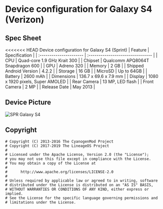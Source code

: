 # Device configuration for Galaxy S4 (Verizon)

## Spec Sheet

<<<<<<< HEAD
Device configuration for Galaxy S4 (Sprint)
| Feature                 | Specification                     |
| :---------------------- | :-------------------------------- |
| CPU                     | Quad-core 1.9 GHz Krait 300       |
| Chipset                 | Qualcomm APQ8064T Snapdragon 600  |
| GPU                     | Adreno 320                        |
| Memory                  | 2 GB                              |
| Shipped Android Version | 4.2.2                             |
| Storage                 | 16 GB                             |
| MicroSD                 | Up to 64GB                        |
| Battery                 | 2600 mAh                          |
| Dimensions              | 136.7 x 69.6 x 7.9 mm             |
| Display                 | 1080 x 1920 pixels, Super AMOLED  |
| Rear Camera             | 13 MP, LED flash                  |
| Front Camera            | 2 MP                              |
| Release Date            | May 2013                          |

## Device Picture

![SPR Galaxy S4](http://i.imgur.com/v088Fqx.png "SPR Galaxy S4")

## Copyright

```
# Copyright (C) 2013-2016 The CyanogenMod Project
# Copyright (C) 2017-2019 The LineageOS Project
#
# Licensed under the Apache License, Version 2.0 (the "License");
# you may not use this file except in compliance with the License.
# You may obtain a copy of the License at
#
#      http://www.apache.org/licenses/LICENSE-2.0
#
# Unless required by applicable law or agreed to in writing, software
# distributed under the License is distributed on an "AS IS" BASIS,
# WITHOUT WARRANTIES OR CONDITIONS OF ANY KIND, either express or implied.
# See the License for the specific language governing permissions and
# limitations under the License.
